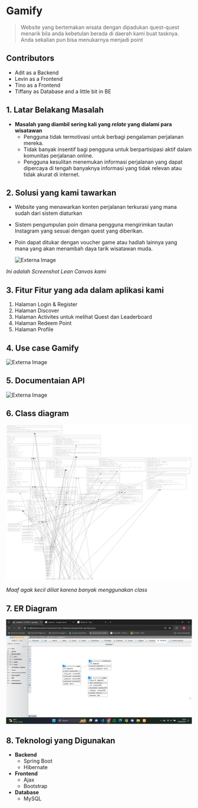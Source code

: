 # Gamify
  > Website yang bertemakan wisata dengan dipadukan quest-quest menarik bila anda kebetulan berada di daerah kami buat tasknya. Anda sekalian pun bisa menukarnya menjadi point

## Contributors
- Adit as a Backend
- Levin as a Frontend
- Tino as a Frontend
- Tiffany as Database and a little bit in BE

## 1. Latar Belakang Masalah
  - **Masalah yang diambil sering kali yang _relate_ yang dialami para wisatawan**
      - Pengguna tidak termotivasi untuk berbagi pengalaman perjalanan mereka.
      * Tidak banyak insentif bagi pengguna untuk berpartisipasi aktif dalam komunitas perjalanan online.
      + Pengguna kesulitan menemukan informasi perjalanan yang dapat dipercaya di tengah banyaknya informasi yang tidak relevan atau tidak akurat di internet.      

## 2. Solusi yang kami tawarkan
  - Website yang menawarkan konten perjalanan terkurasi yang mana sudah dari sistem diaturkan
  - Sistem pengumpulan poin dimana pengguna mengirimkan tautan Instagram yang sesuai dengan quest yang diberikan.
  - Poin dapat ditukar dengan voucher game atau hadiah lainnya yang mana yang akan menambah daya tarik wisatawan muda.

    ![Externa Image](https://github.com/Roczantya/Gamify./blob/Gamify-Project/image/Screenshot%202024-06-16%20225750.png)
    

_Ini adalah Screenshot Lean Canvas kami_

## 3. Fitur Fitur yang ada dalam aplikasi kami
  1. Halaman Login & Register
  2. Halaman Discover
  3. Halaman Activites untuk melihat Quest dan Leaderboard
  4. Halaman Redeem Point
  5. Halaman Profile

## 4. Use case Gamify
  ![Externa Image](https://github.com/Roczantya/Gamify./blob/Gamify-Project/image/Screenshot%202024-06-17%20132421.png)


## 5. Documentaian API 
   ![Externa Image](https://github.com/Roczantya/Gamify./blob/Gamify-Project/image/WhatsApp%20Image%202024-06-15%20at%2019.56.46_53abea45.jpg)

## 6. Class diagram
![Wxternal Image](https://github.com/Roczantya/Gamify/blob/Gamify-Project/image/class%20diagram.png)

_Maaf agak kecil diliat karena banyak menggunakan class_

## 7. ER Diagram
![external image](https://github.com/Roczantya/Gamify/blob/Gamify-Project/image/Screenshot%20(124).png)

## 8. Teknologi yang Digunakan
  - **Backend**
    - Spring Boot
    - Hibernate
  - **Frontend**
    - Ajax
    - Bootstrap
  - **Database**
    - MySQL
